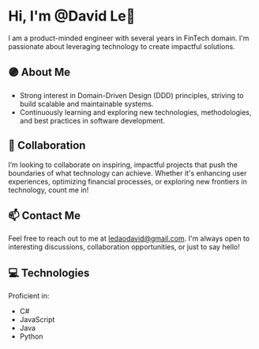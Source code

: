 # Hi, I'm @David Le👋
I am a product-minded engineer with several years in FinTech domain. I'm passionate about leveraging technology to create impactful solutions.

## 🟣 About Me
- Strong interest in Domain-Driven Design (DDD) principles, striving to build scalable and maintainable systems.
- Continuously learning and exploring new technologies, methodologies, and best practices in software development.

## 💞️ Collaboration
I’m looking to collaborate on inspiring, impactful projects that push the boundaries of what technology can achieve. Whether it's enhancing user experiences, optimizing financial processes, or exploring new frontiers in technology, count me in!

## 📫 Contact Me
Feel free to reach out to me at ledaodavid@gmail.com. I'm always open to interesting discussions, collaboration opportunities, or just to say hello!

## 💻 Technologies
Proficient in:

- C#
- JavaScript
- Java
- Python
